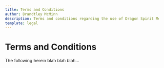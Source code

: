 ```yaml
---
title: Terms and Conditions
author: Brandtley McMinn
description: Terms and conditions regarding the use of Dragon Spirit Media.
template: legal
---
```


# Terms and Conditions

The following herein blah blah blah...
